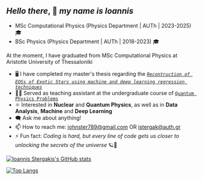 ## *Hello there*, 👋 *my name is Ioannis*

- MSc Computational Physics (Physics Department | AUTh | 2023-2025) 🎓
- BSc Physics (Physics Department | AUTh | 2018-2023) 🎓
  
At the moment, I have graduated from MSc Computational Physics at Aristotle University of Thessaloniki
- 🖥️ I have completed my master's thesis regarding the [*`Recontruction of EOSs of Exotic Stars using machine and deep learning regression techniques`*](https://github.com/istergak/MSc-Computational-Physics-AUTH/tree/main/Thesis%20-%20ML%20and%20ANNs%20regression%20models%20for%20Exotic%20Star's%20EOSs)
- 👨‍🏫 Served as teaching assistant at the undergraduate course of [`Quantum Physics Problems`](https://github.com/istergak/Quantum-Physics-Problems)
- ⚛️ Interested in **Nuclear** and **Quantum Physics**, as well as in **Data Analysis**,  **Machine** and **Deep Learning**
- 🗨️ Ask me about anything!
- 📫 How to reach me: johnster789@gmail.com OR istergak@auth.gr
- ⚡ Fun fact: *Coding is hard, but every line of code gets us closer to unlocking the secrets of the universe* 🪐🌠

[![Ioannis Stergakis's GitHub stats](https://github-readme-stats.vercel.app/api?username=istergak&show_icons=true&theme=tokyonight)](https://github.com/istergak/github-readme-stats) 

[![Top Langs](https://github-readme-stats.vercel.app/api/top-langs/?username=istergak&layout=pie&show_icons=true&theme=tokyonight)](https://github.com/istergak/github-readme-stats)




<!---
istergak/istergak is a ✨ special ✨ repository because its `README.md` (this file) appears on your GitHub profile.
You can click the Preview link to take a look at your changes.
--->
